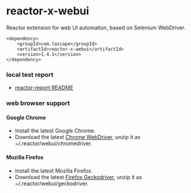 # reactor-x-webui
Reactor extension for web UI automation, based on Selenium WebDriver.

```
<dependency>
	<groupId>com.tascape</groupId>
	<artifactId>reactor-x-webui</artifactId>
	<version>1.4.1</version>
</dependency>
```
### local test report
  * [reactor-report README](https://github.com/tascape/reactor-report/blob/master/README.md)

### web browser support

#### Google Chrome
  * Install the latest Google Chrome.
  * Download the latest [Chrome WebDriver](http://chromedriver.chromium.org/downloads), unzip it as ~/.reactor/webui/chromedriver.

#### Mozilla Firefox
  * Install the latest Mozilla Firefox.
  * Download the latest [Firefox Geckodriver](https://github.com/mozilla/geckodriver/releases), unzip it as ~/.reactor/webui/geckodriver.
